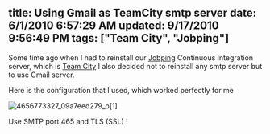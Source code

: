 title: Using Gmail as TeamCity smtp server
date: 6/1/2010 6:57:29 AM
updated: 9/17/2010 9:56:49 PM
tags: ["Team City", "Jobping"]
---
Some time ago when I had to reinstall our [Jobping](http://www.jobping.com) Continuous Integration server, which is [Team City](http://www.jetbrains.com/teamcity/?fromServer) I also decided not to reinstall any smtp server but to use Gmail server.

Here is the configuration that I used, which worked perfectly for me

![4656773327_09a7eed279_o[1]](http://www.laurentkempe.com/image.axd?picture=4656773327_09a7eed279_o%5B1%5D.png "4656773327_09a7eed279_o[1]") 

Use SMTP port 465 and TLS (SSL) !
